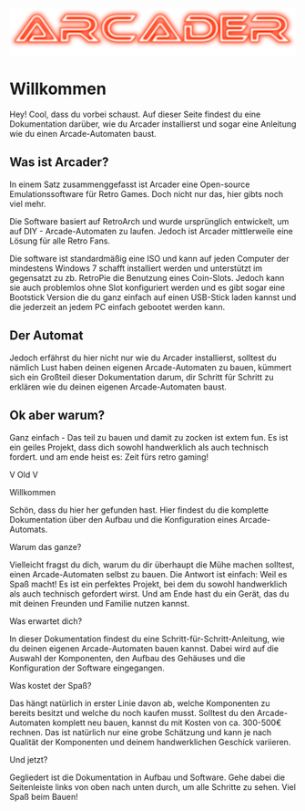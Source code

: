 ![loading error.](./assets/banner.png)

# Willkommen
Hey! Cool, dass du vorbei schaust. Auf dieser Seite findest du eine Dokumentation darüber, wie du Arcader installierst und sogar eine Anleitung wie du einen Arcade-Automaten baust.

## Was ist Arcader?
In einem Satz zusammenggefasst ist Arcader eine Open-source Emulationssoftware für Retro Games. Doch nicht nur das, hier gibts noch viel mehr.

Die Software basiert auf RetroArch und wurde ursprünglich entwickelt, um auf DIY - Arcade-Automaten zu laufen. Jedoch ist Arcader mittlerweile eine Lösung für alle Retro Fans.

Die software ist standardmäßig eine ISO und kann auf jeden Computer der mindestens Windows 7 schafft installiert werden und unterstützt im gegensatzt zu zb. RetroPie die Benutzung eines Coin-Slots. Jedoch kann sie auch problemlos ohne Slot konfiguriert werden und es gibt sogar eine Bootstick Version die du ganz einfach auf einen USB-Stick laden kannst und die jederzeit an jedem PC einfach gebootet werden kann.

## Der Automat
Jedoch erfährst du hier nicht nur wie du Arcader installierst, solltest du nämlich Lust haben deinen eigenen Arcade-Automaten zu bauen, kümmert sich ein Großteil dieser Dokumentation darum, dir Schritt für Schritt zu erklären wie du deinen eigenen Arcade-Automaten baust.

## Ok aber warum?
Ganz einfach - Das teil zu bauen und damit zu zocken ist extem fun. Es ist ein geiles Projekt, dass dich sowohl handwerklich als auch technisch fordert. und am ende heist es: Zeit fürs retro gaming!

V Old V

Willkommen

Schön, dass du hier her gefunden hast. Hier findest du die komplette Dokumentation über den Aufbau und die Konfiguration
eines Arcade-Automats.

Warum das ganze?

Vielleicht fragst du dich, warum du dir überhaupt die Mühe machen solltest, einen Arcade-Automaten selbst zu bauen.
Die Antwort ist einfach: Weil es Spaß macht! Es ist ein perfektes Projekt, bei dem du sowohl handwerklich als auch
technisch gefordert wirst. Und am Ende hast du ein Gerät, das du mit deinen Freunden und Familie nutzen kannst.

Was erwartet dich?

In dieser Dokumentation findest du eine Schritt-für-Schritt-Anleitung, wie du deinen eigenen Arcade-Automaten bauen
kannst. Dabei wird auf die Auswahl der Komponenten, den Aufbau des Gehäuses und die Konfiguration der Software
eingegangen.

Was kostet der Spaß?

Das hängt natürlich in erster Linie davon ab, welche Komponenten zu bereits besitzt und welche du noch kaufen musst.
Solltest du den Arcade-Automaten komplett neu bauen, kannst du mit Kosten von ca. 300-500€ rechnen. Das ist natürlich
nur eine grobe Schätzung und kann je nach Qualität der Komponenten und deinem handwerklichen Geschick variieren.

Und jetzt?

Gegliedert ist die Dokumentation in Aufbau und Software. Gehe dabei die Seitenleiste links von oben nach unten durch,
um alle Schritte zu sehen. Viel Spaß beim Bauen!